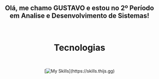 <div>
<h2 align="center">Olá, me chamo GUSTAVO e estou no 2º Período em Analise e Desenvolvimento de Sistemas!</h2><br>
</div>
  
<h1 align="center"> Tecnologias </h1>
<div style="display: inline_block" align="center"><br>
  
[![My Skills](https://skills.thijs.gg/icons?i=html,css,php,js,mysql,)](https://skills.thijs.gg)

  </div><br/>
